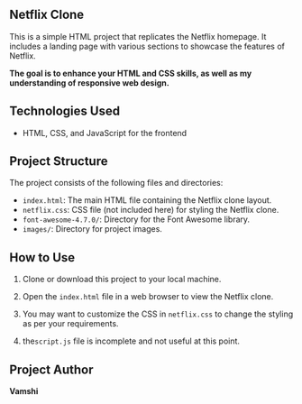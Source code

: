 ## Netflix Clone

This is a simple HTML project that replicates the Netflix homepage. It includes a landing page with various sections to showcase the features of Netflix.

<b>The goal is to enhance your HTML and CSS skills, as well as my understanding of responsive web design.</b>

## Technologies Used

- HTML, CSS, and JavaScript for the frontend
  

## Project Structure

The project consists of the following files and directories:

- `index.html`: The main HTML file containing the Netflix clone layout.
- `netflix.css`: CSS file (not included here) for styling the Netflix clone.
- `font-awesome-4.7.0/`: Directory for the Font Awesome library.
- `images/`: Directory for project images.

## How to Use

1. Clone or download this project to your local machine.

2. Open the `index.html` file in a web browser to view the Netflix clone.

3. You may want to customize the CSS in `netflix.css` to change the styling as per your requirements.

4. the`script.js` file is incomplete and not useful at this point.

## Project Author

<b>Vamshi</b>
